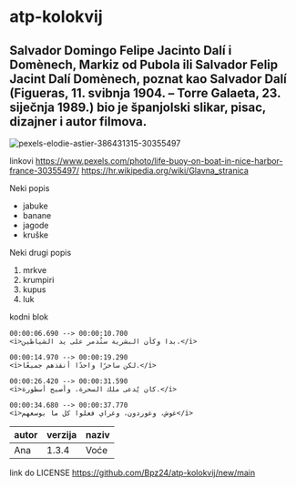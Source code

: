 # atp-kolokvij
## Salvador Domingo Felipe Jacinto Dalí i Domènech, Markiz od Pubola ili Salvador Felip Jacint Dalí Domènech, poznat kao Salvador Dalí (Figueras, 11. svibnja 1904. – Torre Galaeta, 23. siječnja 1989.) bio je španjolski slikar, pisac, dizajner i autor filmova.

![pexels-elodie-astier-386431315-30355497](https://github.com/user-attachments/assets/b8876968-dd28-4d34-9714-7bc17c397e43)

linkovi
https://www.pexels.com/photo/life-buoy-on-boat-in-nice-harbor-france-30355497/
https://hr.wikipedia.org/wiki/Glavna_stranica

Neki popis
- jabuke
- banane
- jagode
- kruške
  
Neki drugi popis
1. mrkve
2. krumpiri
3. kupus
4. luk

kodni blok
~~~
00:00:06.690 --> 00:00:10.700
<i>بدا وكأن البشرية ستُدمر على يد الشياطين.</i>

00:00:14.970 --> 00:00:19.290
<i>لكن ساحرًا واحدًا أنقذهم جميعًا.</i>

00:00:26.420 --> 00:00:31.590
<i>كان يُدعى ملك السحرة، وأصبح أسطورة.</i>

00:00:34.680 --> 00:00:37.770
<i>غوش، وغوردون، وغراي فعلوا كل ما بوسعهم</i>
~~~


| autor | verzija | naziv
|---    |---      |---
|Ana    |1.3.4    | Voće


link do LICENSE
https://github.com/Bpz24/atp-kolokvij/new/main


